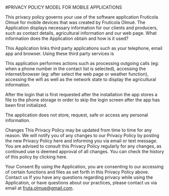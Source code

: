 #PRIVACY POLICY MODEL FOR MOBILE APPLICATIONS

This privacy policy governs your use of the software application Frutícola Olmué for mobile devices that was created by Frutícola Olmué. The Application displays necessary information for our clients and producers, such as contact details, agricultural information and our web page.
What information does the Application obtain and how is it used?

This Application links third party applications such as your telephone, email app and browser. Using these third party services is 

This application performes actions such as processing outgoing calls (eg: when a phone number in the contact list is selected), accessing the internet/browser (eg: after select the web page or weather function), accessing the wifi as well as the network state to display the agricultural information.

After the login that is first requested after the installation the app stores a file to the phone storage in order to skip the login screen after the app has been first initialized. 

The application does not store, request, safe or access any personal information.
 
Changes
This Privacy Policy may be updated from time to time for any reason. We will notify you of any changes to our Privacy Policy by posting the new Privacy Policy here and informing you via email or text message. You are advised to consult this Privacy Policy regularly for any changes, as continued use is deemed approval of all changes. You can check the history of this policy by clicking here.
 
Your Consent
By using the Application, you are consenting to our accessing of certain functions and files as set forth in this Privacy Policy above. 
Contact us
If you have any questions regarding privacy while using the Application, or have questions about our practices, please contact us via email at fruta.olmue@gmail.com.
